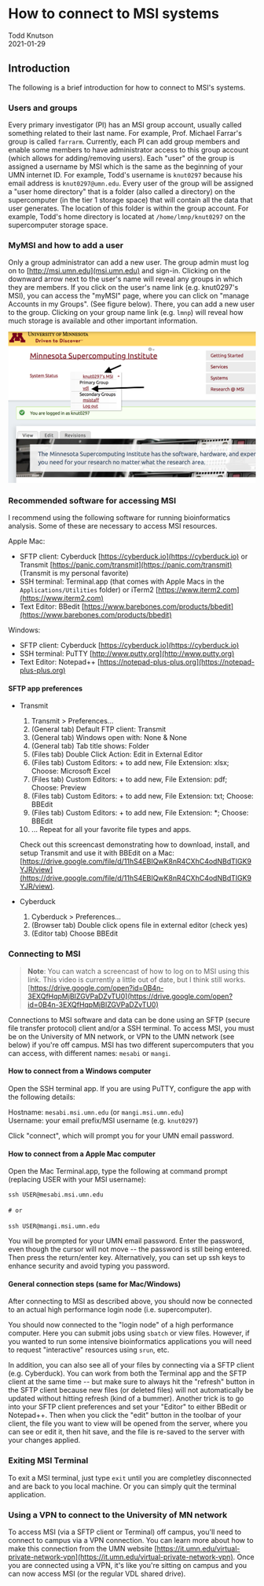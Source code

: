 # How to connect to MSI systems

Todd Knutson  
2021-01-29



## Introduction

The following is a brief introduction for how to connect to MSI's systems.


### Users and groups
Every primary investigator (PI) has an MSI group account, usually called something related to their last name. For example, Prof. Michael Farrar's group is called `farrarm`. Currently, each PI can add group members and enable some members to have administrator access to this group account (which allows for adding/removing users). Each "user" of the group is assigned a username by MSI which is the same as the beginning of your UMN internet ID. For example, Todd's username is `knut0297` because his email address is `knut0297@umn.edu`. Every user of the group will be assigned a "user home directory" that is a folder (also called a directory) on the supercomputer (in the tier 1 storage space) that will contain all the data that user generates. The location of this folder is within the group account. For example, Todd's home directory is located at `/home/lmnp/knut0297` on the supercomputer storage space.  




### MyMSI and how to add a user
Only a group administrator can add a new user. The group admin must log on to [http://msi.umn.edu](msi.umn.edu) and sign-in. Clicking on the downward arrow next to the user's name will reveal any groups in which they are members. If you click on the user's name link (e.g. knut0297's MSI), you can access the "myMSI" page, where you can click on "manage Accounts in my Groups". (See figure below). There, you can add a new user to the group. Clicking on your group name link (e.g. `lmnp`) will reveal how much storage is available and other important information. 

![login](images/login.png)


### Recommended software for accessing MSI
I recommend using the following software for running bioinformatics analysis. Some of these are necessary to access MSI resources. 

Apple Mac:  

* SFTP client: Cyberduck [https://cyberduck.io](https://cyberduck.io) or Transmit [https://panic.com/transmit](https://panic.com/transmit) (Transmit is my personal favorite)
* SSH terminal: Terminal.app (that comes with Apple Macs in the `Applications/Utilities` folder) or iTerm2 [https://www.iterm2.com](https://www.iterm2.com)  
* Text Editor: BBedit [https://www.barebones.com/products/bbedit](https://www.barebones.com/products/bbedit)    


Windows:  

* SFTP client: Cyberduck [https://cyberduck.io](https://cyberduck.io)     
* SSH terminal: PuTTY [http://www.putty.org](http://www.putty.org)  
* Text Editor: Notepad++ [https://notepad-plus-plus.org](https://notepad-plus-plus.org)  


#### SFTP app preferences

* Transmit

	1. Transmit > Preferences...
	2. (General tab) Default FTP client: Transmit
	3. (General tab) Windows open with: None & None
	4. (General tab) Tab title shows: Folder
	5. (Files tab) Double Click Action: Edit in External Editor
	6. (Files tab) Custom Editors: + to add new, File Extension: xlsx; Choose: Microsoft Excel
	7. (Files tab) Custom Editors: + to add new, File Extension: pdf; Choose: Preview
	8. (Files tab) Custom Editors: + to add new, File Extension: txt; Choose: BBEdit
	9. (Files tab) Custom Editors: + to add new, File Extension: *; Choose: BBEdit
	10. ... Repeat for all your favorite file types and apps.
	
	Check out this screencast demonstrating how to download, install, and setup Transmit and use it with BBEdit on a Mac: [https://drive.google.com/file/d/11hS4EBIQwK8nR4CXhC4odNBdTIGK9YJR/view](https://drive.google.com/file/d/11hS4EBIQwK8nR4CXhC4odNBdTIGK9YJR/view).

* Cyberduck
	1. Cyberduck > Preferences...
	2. (Browser tab) Double click opens file in external editor (check yes)
	3. (Editor tab) Choose BBEdit

	
	

### Connecting to MSI

> **Note**: You can watch a screencast of how to log on to MSI using this link. This video is currently a little out of date, but I think still works. [https://drive.google.com/open?id=0B4n-3EXQfHqpMjBIZGVPaDZvTU0](https://drive.google.com/open?id=0B4n-3EXQfHqpMjBIZGVPaDZvTU0)



Connections to MSI software and data can be done using an SFTP (secure file transfer protocol) client and/or a SSH terminal. To access MSI, you must be on the University of MN network, or VPN to the UMN network (see below) if you're off campus. MSI has two different supercomputers that you can access, with different names: `mesabi` or `mangi`.


#### How to connect from a Windows computer
Open the SSH terminal app. If you are using PuTTY, configure the app with the following details:

Hostname: `mesabi.msi.umn.edu` (or `mangi.msi.umn.edu`)  
Username: your email prefix/MSI username (e.g. `knut0297`)

Click "connect", which will prompt you for your UMN email password.


#### How to connect from a Apple Mac computer
Open the Mac Terminal.app, type the following at command prompt (replacing USER with your MSI username):

```
ssh USER@mesabi.msi.umn.edu

# or

ssh USER@mangi.msi.umn.edu
```

You will be prompted for your UMN email password. Enter the password, even though the cursor will not move -- the password is still being entered. Then press the return/enter key. Alternatively, you can set up ssh keys to enhance security and avoid typing you password.


#### General connection steps (same for Mac/Windows)
After connecting to MSI as described above, you should now be connected to an actual high performance login node (i.e. supercomputer).



You should now connected to the "login node" of a high performance computer. Here you can submit jobs using `sbatch` or view files. However, if you wanted to run some intensive bioinformatics applications you will need to request "interactive" resources using `srun`, etc. 

In addition, you can also see all of your files by connecting via a SFTP client (e.g. Cyberduck). You can work from both the Terminal app and the SFTP client at the same time -- but make sure to always hit the "refresh" button in the SFTP client because new files (or deleted files) will not automatically be updated without hitting refresh (kind of a bummer). Another trick is to go into your SFTP client preferences and set your "Editor" to either BBedit or Notepad++. Then when you click the "edit" button in the toolbar of your client, the file you want to view will be opened from the server, where you can see or edit it, then hit save, and the file is re-saved to the server with your changes applied. 



### Exiting MSI Terminal
To exit a MSI terminal, just type `exit` until you are completley disconnected and are back to you local machine. Or you can simply quit the terminal application. 



### Using a VPN to connect to the University of MN network

To access MSI (via a SFTP client or Terminal) off campus, you'll need to connect to campus via a VPN connection. You can learn more about how to make this connection from the UMN website [https://it.umn.edu/virtual-private-network-vpn](https://it.umn.edu/virtual-private-network-vpn). Once you are connected using a VPN, it's like you're sitting on campus and you can now access MSI (or the regular VDL shared drive). 





